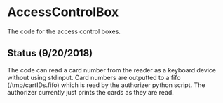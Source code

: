 # AccessControlBox
The code for the access control boxes.

## Status (9/20/2018)
The code can read a card number from the reader as a keyboard device without using stdinput.
Card numbers are outputted to a fifo (/tmp/cartIDs.fifo) which is read by the authorizer python script.
The authorizer currently just prints the cards as they are read.
